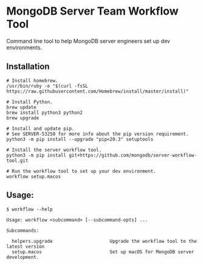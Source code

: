 # MongoDB Server Team Workflow Tool

Command line tool to help MongoDB server engineers set up dev environments.

## Installation
```
# Install homebrew.
/usr/bin/ruby -e "$(curl -fsSL https://raw.githubusercontent.com/Homebrew/install/master/install)"

# Install Python.
brew update
brew install python3 python2
brew upgrade

# Install and update pip.
# See SERVER-53250 for more info about the pip version requirement.
python3 -m pip install --upgrade "pip<20.3" setuptools

# Install the server workflow tool.
python3 -m pip install git+https://github.com/mongodb/server-workflow-tool.git

# Run the workflow tool to set up your dev environment.
workflow setup.macos
```

## Usage:
```
$ workflow --help

Usage: workflow <subcommand> [--subcommand-opts] ...

Subcommands:

  helpers.upgrade                     Upgrade the workflow tool to the latest version
  setup.macos                         Set up macOS for MongoDB server development.
```
